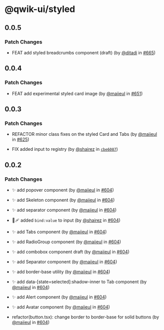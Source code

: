 # @qwik-ui/styled

## 0.0.5

### Patch Changes

- FEAT add styled breadcrumbs component (draft) (by [@ditadi](https://github.com/ditadi) in [#665](https://github.com/qwikifiers/qwik-ui/pull/665))

## 0.0.4

### Patch Changes

- FEAT add experimental styled card image (by [@maiieul](https://github.com/maiieul) in [#651](https://github.com/qwikifiers/qwik-ui/pull/651))

## 0.0.3

### Patch Changes

- REFACTOR minor class fixes on the styled Card and Tabs (by [@maiieul](https://github.com/maiieul) in [#625](https://github.com/qwikifiers/qwik-ui/pull/625))

- FIX added input to registry (by [@shairez](https://github.com/shairez) in [`cbe6087`](https://github.com/qwikifiers/qwik-ui/commit/cbe608795c5a8d4498d09b0e3266d4d2db9acde3))

## 0.0.2

### Patch Changes

- ✨ add popover component (by [@maiieul](https://github.com/maiieul) in [#604](https://github.com/qwikifiers/qwik-ui/pull/604))

- ✨ add Skeleton component (by [@maiieul](https://github.com/maiieul) in [#604](https://github.com/qwikifiers/qwik-ui/pull/604))

- ✨ add separator component (by [@maiieul](https://github.com/maiieul) in [#604](https://github.com/qwikifiers/qwik-ui/pull/604))

- 🐞🩹 added `bind:value` to input (by [@shairez](https://github.com/shairez) in [#604](https://github.com/qwikifiers/qwik-ui/pull/604))

- ✨ add Tabs component (by [@maiieul](https://github.com/maiieul) in [#604](https://github.com/qwikifiers/qwik-ui/pull/604))

- ✨ add RadioGroup component (by [@maiieul](https://github.com/maiieul) in [#604](https://github.com/qwikifiers/qwik-ui/pull/604))

- ✨ add combobox component draft (by [@maiieul](https://github.com/maiieul) in [#604](https://github.com/qwikifiers/qwik-ui/pull/604))

- ✨ add Separator component (by [@maiieul](https://github.com/maiieul) in [#604](https://github.com/qwikifiers/qwik-ui/pull/604))

- ✨ add border-base utility (by [@maiieul](https://github.com/maiieul) in [#604](https://github.com/qwikifiers/qwik-ui/pull/604))

- ✨ add data-[state=selected]:shadow-inner to Tab component (by [@maiieul](https://github.com/maiieul) in [#604](https://github.com/qwikifiers/qwik-ui/pull/604))

- ✨ add Alert component (by [@maiieul](https://github.com/maiieul) in [#604](https://github.com/qwikifiers/qwik-ui/pull/604))

- ✨ add Avatar component (by [@maiieul](https://github.com/maiieul) in [#604](https://github.com/qwikifiers/qwik-ui/pull/604))

- refactor(button.tsx): change border to border-base for solid buttons (by [@maiieul](https://github.com/maiieul) in [#604](https://github.com/qwikifiers/qwik-ui/pull/604))
